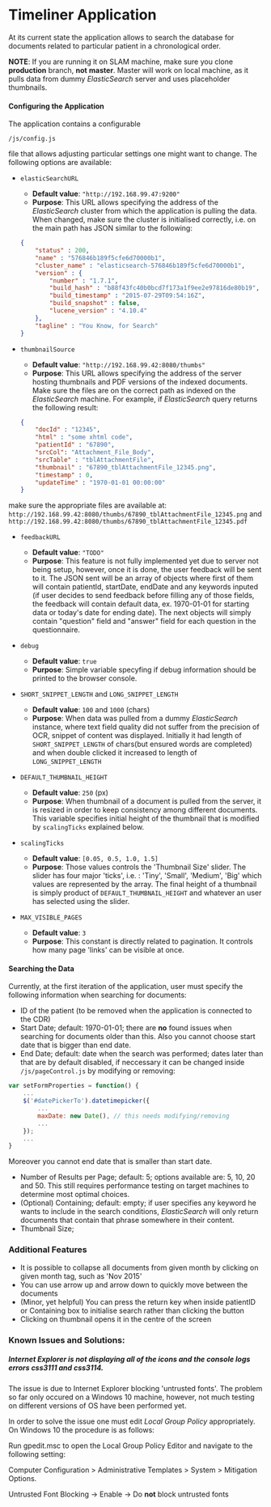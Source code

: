 # Timeliner Application

At its current state the application allows to search the database for documents related to particular patient in a chronological order. 

**NOTE**: If you are running it on SLAM machine, make sure you clone **production** branch, **not** **master**. Master will work on local machine, as it pulls data from dummy *ElasticSearch* server and uses placeholder thumbnails.

#### Configuring the Application
The application contains a configurable 
```
/js/config.js
``` 
file that allows adjusting particular settings one might want to change. The following options are available:

* `elasticSearchURL`
    + **Default value**: `"http://192.168.99.47:9200"`
    + **Purpose**: This URL allows specifying the address of the *ElasticSearch* cluster from which the application is pulling the data. When changed, make sure the cluster is initialised correctly, i.e. on the main path has JSON similar to the following:

    ```json
    {
        "status" : 200,
        "name" : "576846b189f5cfe6d70000b1",
        "cluster_name" : "elasticsearch-576846b189f5cfe6d70000b1",
        "version" : {
            "number" : "1.7.1",
            "build_hash" : "b88f43fc40b0bcd7f173a1f9ee2e97816de80b19",
            "build_timestamp" : "2015-07-29T09:54:16Z",
            "build_snapshot" : false,
            "lucene_version" : "4.10.4"
        },
        "tagline" : "You Know, for Search"
    }
    ```

* `thumbnailSource`
    + **Default value**: `"http://192.168.99.42:8080/thumbs"`
    + **Purpose**: This URL allows specifying the address of the server hosting thumbnails and PDF versions of the indexed documents. Make sure the files are on the correct path as indexed on the *ElasticSearch* machine. For example, if *ElasticSearch* query returns the following result:
    
    ```json
    {
        "docId" : "12345",
        "html" : "some xhtml code",
        "patientId" : "67890",
        "srcCol": "Attachment_File_Body",
        "srcTable" : "tblAttachmentFile",
        "thumbnail" : "67890_tblAttachmentFile_12345.png",
        "timestamp" : 0,
        "updateTime" : "1970-01-01 00:00:00"
    }
    ```
    
make sure the appropriate files are available at:
`http://192.168.99.42:8080/thumbs/67890_tblAttachmentFile_12345.png` and `http://192.168.99.42:8080/thumbs/67890_tblAttachmentFile_12345.pdf`

* `feedbackURL`
    + **Default value**: `"TODO"`
    + **Purpose**: This feature is not fully implemented yet due to server not being setup, however, once it is done, the user feedback will be sent to it. The JSON sent will be an array of objects where first of them will contain patientId, startDate, endDate and any keywords inputed (if user decides to send feedback before filling any of those fields, the feedback will contain default data, ex. 1970-01-01 for starting data or today's date for ending date). The next objects will simply contain "question" field and "answer" field for each question in the questionnaire. 

* `debug`
    + **Default value**: `true`
    + **Purpose**: Simple variable specyfing if debug information should be printed to the browser console.

* `SHORT_SNIPPET_LENGTH` and `LONG_SNIPPET_LENGTH`
    + **Default value**: `100` and `1000` (chars)
    + **Purpose**: When data was pulled from a dummy *ElasticSearch* instance, where text field quality did not suffer from the precision of OCR, snippet of content was displayed. Initially it had length of `SHORT_SNIPPET_LENGTH` of chars(but ensured words are completed) and when double clicked it increased to length of `LONG_SNIPPET_LENGTH`

* `DEFAULT_THUMBNAIL_HEIGHT`
    + **Default value**: `250` (px)
    + **Purpose**: When thumbnail of a document is pulled from the server, it is resized in order to keep consistency among different documents. This variable specifies initial height of the thumbnail that is modified by `scalingTicks` explained below.

* `scalingTicks`
    + **Default value**: `[0.05, 0.5, 1.0, 1.5]`
    + **Purpose**: Those values controls the 'Thumbnail Size' slider. The slider has four major 'ticks', i.e. : 'Tiny', 'Small', 'Medium', 'Big' which values are represented by the array. The final height of a thumbnail is simply product of `DEFAULT_THUMBNAIL_HEIGHT` and whatever an user has selected using the slider.

* `MAX_VISIBLE_PAGES`
    + **Default value**: `3`
    + **Purpose**: This constant is directly related to pagination. It controls how many page 'links' can be visible at once.



#### Searching the Data

Currently, at the first iteration of the application, user must specify the following information when searching for documents:
* ID of the patient (to be removed when the application is connected to the CDR)
* Start Date; default: 1970-01-01; there are **no** found issues when searching for documents older than this. Also you cannot choose start date that is bigger than end date.
* End Date; default: date when the search was performed; dates later than that are by default disabled, if neccessary it can be changed inside `/js/pageControl.js` by modifying or removing:

```javascript
var setFormProperties = function() {
    ...
	$('#datePickerTo').datetimepicker({
        ...
		maxDate: new Date(), // this needs modifying/removing
        ...
	});
	...
}
```
Moreover you cannot end date that is smaller than start date.

* Number of Results per Page; default: 5; options available are: 5, 10, 20 and 50. This still requires performance testing on target machines to determine most optimal choices. 
* (Optional) Containing; default: empty; if user specifies any keyword he wants to include in the search conditions, *ElasticSearch* will only return documents that contain that phrase somewhere in their content. 
* Thumbnail Size;

### Additional Features

* It is possible to collapse all documents from given month by clicking on given month tag, such as 'Nov 2015'
* You can use arrow up and arrow down to quickly move between the documents
* (Minor, yet helpful) You can press the return key when inside patientID or Containing box to initialise search rather than clicking the button
* Clicking on thumbnail opens it in the centre of the screen

### Known Issues and Solutions:

##### Internet Explorer is not displaying all of the icons and the console logs errors css3111 and css3114.
The issue is due to Internet Explorer blocking 'untrusted fonts'. The problem so far only occured on a Windows 10 machine, however, not much testing on different versions of OS have been performed yet.

In order to solve the issue one must edit *Local Group Policy* appropriately. On Windows 10 the procedure is as follows: 

Run gpedit.msc to open the Local Group Policy Editor and navigate to the following setting:


Computer Configuration > Administrative Templates > System > Mitigation Options.


Untrusted Font Blocking -> Enable -> Do **not** block untrusted fonts